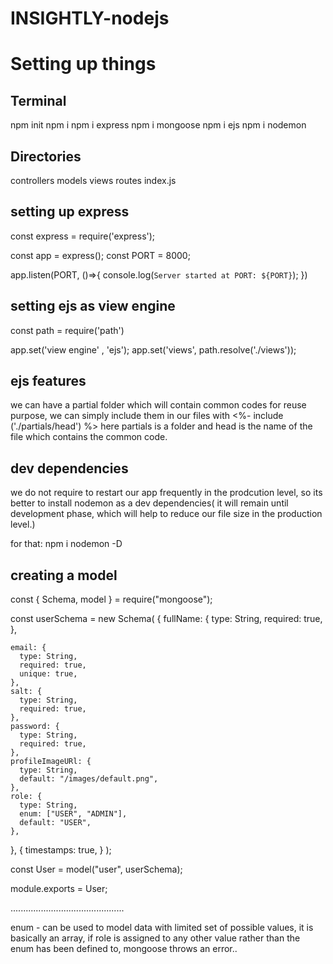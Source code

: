 # INSIGHTLY-nodejs

# Setting up things

## Terminal

npm init
npm i
npm i express
npm i mongoose
npm i ejs
npm i nodemon

## Directories

controllers
models
views
routes
index.js

## setting up express

const express = require('express');

const app = express();
const PORT = 8000;

app.listen(PORT, ()=>{
console.log(`Server started at PORT: ${PORT}`);
})

## setting ejs as view engine

const path = require('path')

app.set('view engine' , 'ejs');
app.set('views', path.resolve('./views'));

## ejs features

we can have a partial folder which will contain common codes for reuse purpose, we can simply include them in our files with
<%- include ('./partials/head') %>
here partials is a folder and head is the name of the file which contains the common code.

## dev dependencies

we do not require to restart our app frequently in the prodcution level, so its better to install nodemon as a dev dependencies( it will remain until development phase, which will help to reduce our file size in the production level.)

for that:
npm i nodemon -D

## creating a model

const { Schema, model } = require("mongoose");

const userSchema = new Schema(
  {
    fullName: {
      type: String,
      required: true,
    },

    email: {
      type: String,
      required: true,
      unique: true,
    },
    salt: {
      type: String,
      required: true,
    },
    password: {
      type: String,
      required: true,
    },
    profileImageURl: {
      type: String,
      default: "/images/default.png",
    },
    role: {
      type: String,
      enum: ["USER", "ADMIN"],
      default: "USER",
    },
  },
  {
    timestamps: true,
  }
);

const User = model("user", userSchema);

module.exports = User;

.............................................

enum - can be used to model data with limited set of possible values, it is basically an array, if role is assigned to any other value rather than the enum has been defined to, mongoose throws an error..

